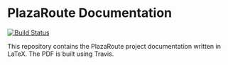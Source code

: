 # PlazaRoute Documentation

[![Build Status](https://travis-ci.org/PlazaRoute/doc.svg?branch=master)](https://travis-ci.org/PlazaRoute/doc)

This repository contains the PlazaRoute project documentation written in LaTeX. The PDF is built using Travis.
